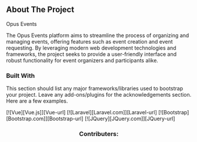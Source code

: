 

## About The Project

Opus Events

The Opus Events platform aims to streamline the process of organizing and managing events, offering features such as event creation and event requesting. By leveraging modern web development technologies and frameworks, the project seeks to provide a user-friendly interface and robust functionality for event organizers and participants alike.


### Built With

This section should list any major frameworks/libraries used to bootstrap your project. Leave any add-ons/plugins for the acknowledgements section. Here are a few examples.



[![Vue][Vue.js]][Vue-url]
[![Laravel][Laravel.com]][Laravel-url]
[![Bootstrap][Bootstrap.com]][Bootstrap-url]
[![JQuery][JQuery.com]][JQuery-url]


<h3 align="center">Contributers:</h3><br>
